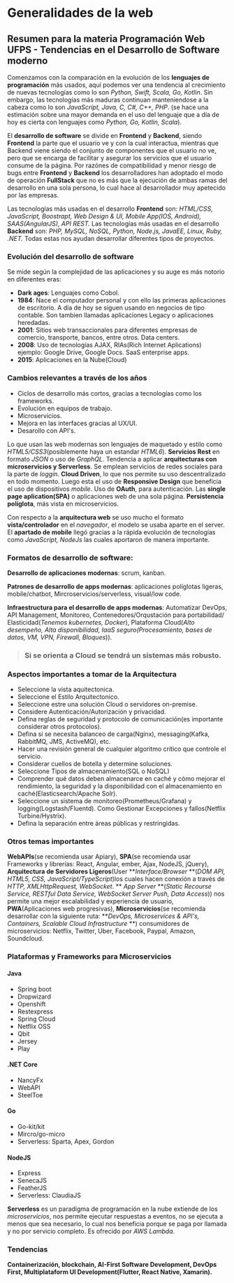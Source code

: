 # Generalidades de la web
## Resumen para la materia Programación Web UFPS - Tendencias en el Desarrollo de Software moderno

Comenzamos con la comparación en la evolución de los **lenguajes de programación** más usados, aquí podemos ver una tendencia al crecimiento de nuevas tecnologías como lo son *Python, Swift, Scala, Go, Kotlin*. Sin embargo, las tecnologías más maduras continuan manteniendose a la cabeza como lo son *JavaScript, Java, C, C#, C++, PHP*.
(se hace una estimación sobre una mayor demanda en el uso del lenguaje que a día de hoy es cierta con lenguajes como *Python, Go, Kotlin, Scala*).

El **desarrollo de software** se divide en **Frontend** y **Backend**, siendo **Frontend** la parte que el usuario ve y con la cual interactua, mientras que Backend viene siendo el conjunto de componentes que el usuario no ve, pero que se encarga de facilitar y asegurar los servicios que el usuario consume de la página. Por razónes de compatibilidad y menor riesgo de bugs entre **Frontend** y **Backend** los desarrolladores han adoptado el modo de operación **FullStack** que no es más que la ejecución de ambas ramas del desarrollo en una sola persona, lo cual hace al desarrollador muy apetecido por las empresas.

Las tecnologías más usadas en el desarrollo **Frontend** son: *HTML/CSS, JavaScript, Boostrapt, Web Design & UI, Mobile App(IOS, Android), SAAS(AngularJS), API REST.*
Las tecnologías más usadas en el desarrollo **Backend** son: *PHP, MySQL, NoSQL, Python, Node.js, JavaEE, Linux, Ruby, .NET.*
Todas estas nos ayudan desarrollar diferentes tipos de proyectos.

### Evolución del desarrollo de software
Se mide según la complejidad de las aplicaciones y su auge es más notorio en diferentes eras:
- **Dark ages**: Lenguajes como Cobol.
- **1984**: Nace el computador personal y con ello las primeras aplicaciones de escritorio.
A día de hoy se siguen usando en negocios de tipo contable. Son tambien llamadas aplicaciones Legacy o aplicaciones heredadas.
- **2001**: Sitios web transaccionales para diferentes empresas de comercio, transporte, bancos, entre otros. Data centers.
- **2008**: Uso de tecnologías AJAX, RIAs(Rich Internet Aplications) ejemplo: Google Drive, Google Docs. SaaS enterprise apps.
- **2015**: Aplicaciones en la Nube(Cloud)

### Cambios relevantes a través de los años
- Ciclos de desarrollo más cortos, gracias a tecnologías como los frameworks.
- Evolución en equipos de trabajo.
- Microservicios.
- Mejora en las interfaces gracias al UX/UI.
- Desarollo con API's.

Lo que usan las web modernas son lenguajes de maquetado y estilo como *HTML5/CSS3*(posiblemente haya un estandar *HTML6*). **Servicios Rest** en formato *JSON* o uso de *GraphQL*. Tendencia a aplicar **arquitecturas con microservicios y Serverless**. Se emplean servicios de redes sociales para la parte de *loggin*. **Cloud Driven**, lo que nos permite su uso descentralizado en todo momento. Luego esta el uso de **Responsive Design** que beneficia el uso de dispositivos *mobile*. Uso de **OAuth**, para autenticación. Las **single page aplication(SPA)** o aplicaciones web de una sola página. **Persistencia políglota**, más vista en microservicios.

Con respecto a la **arquitectura web** se uso mucho el formato **vista/controlador** en el *navegador*, el modelo se usaba aparte en el server.
El **apartado de mobile** llegó gracias a la rápida evolución de tecnologías como *JavaScript, NodeJs* las cuales aportaron de manera importante.

### Formatos de desarrollo de software: 
**Desarrollo de aplicaciones modernas**: scrum, kanban.

**Patrones de desarrollo de apps modernas**: aplicaciones políglotas ligeras, mobile/chatbot, Mircroservicios/serverless, visual/low code.

**Infraestructura para el desarrollo de apps modernas**: Automatizar DevOps, API Management, Monitoreo, Contenedores/Orqustación para portabilidad/ Elasticidad(*Tenemos kubernetes, Docker*), Plataforma Cloud(*Alto desempeño, Alta disponibilidad, IaaS seguro(Procesamiento, bases de datos, VM, VPN, Firewall, Bloques*)).

> ### Si se orienta a Cloud se tendrá un sistemas más robusto.

### Aspectos importantes a tomar de la Arquitectura
- Seleccione la vista aquitectonica.
- Seleccione el Estilo Arquitectonico.
- Seleccione estre una solución Cloud o servidores on-premise.
- Considere Autenticación/Autorización y privacidad.
- Defina reglas de seguridad y protocolo de comunicación(es importante considerar otros protocolos).
- Defina si se necesita balanceo de carga(Nginx), messaging(Kafka, RabbitMQ, JMS, ActiveMQ), etc.
- Hacer una revisión general de cualquier algoritmo crítico que controle el servicio.
- Considerar cuellos de botella y determine soluciones.
- Seleccione Tipos de almacenamiento(SQL o NoSQL)
- Comprender qué datos deben almacenarce en caché y cómo mejorar el rendimiento, la seguridad y la disponibilidad con el almacenamiento en caché(Elasticsearch/Apache Solr).
- Seleccione un sistema de monitoreo(Prometheus/Grafana) y logging(Logstash/Fluentd). Como Gestionar Excepciones y fallos(Netflix Turbine/Hystrix).
- Defina la separación entre áreas públicas y restringidas.

### Otros temas importantes
**WebAPIs**(se recomienda usar Apiary), **SPA**(se recomienda usar Frameworks y librerías: React, Angular, ember, Ajax, NodeJS, jQuery), **Arquitectura de Servidores Ligeros**(User ***Interface/Browser* **(*DOM API, HTML5, CSS, JavaScript/TypeScript*)los cuales hacen conexión a través de *HTTP, XMLHttpRequest, WebSocket*. ** *App Server* **(*Static Recourse Service, RESTful Data Service, WebSocket Server Push, Data Access*)) nos permite una mejor escalabilidad y experiencia de usuario, **PWA**(Aplicaciones web progresivas), **Microservicios**(se recomienda desarrollar con la siguiente ruta: ***DevOps, Microservices & API's, Containers, Scalable Cloud Infrastructure* **) consumidores de microservicios: Netflix, Twitter, Uber, Facebook, Paypal, Amazon, Soundcloud.

### Plataformas y Frameworks para Microservicios
#### Java
- Spring boot
- Dropwizard
- Openshift
- Restexpress
- Spring Cloud
- Netflix OSS
- Qbit
- Jersey
- Play
#### .NET Core
- NancyFx
- WebAPI
- SteelToe
#### Go
- Go-kit/kit
- Mircro/go-micro
- Serverless: Sparta, Apex, Gordon
#### NodeJS
- Express
- SenecaJS
- FeatherJS
- Serverless: ClaudiaJS

**Serverless** es un paradigma de programación en la nube extiende de los *microservicios*, nos permite ejecutar respuestas a eventos, no se ejecuta a menos que sea necesario, lo cual nos beneficia porque se paga por llamada y no por servicio completo. Es ofrecido por *AWS Lambda*.
### Tendencias
**Containerización, blockchain, AI-First Software Development, DevOps First, Multiplataform UI Development(Flutter,  React Native, Xamarin).**
